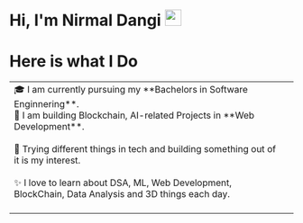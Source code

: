 # Hi, I'm Nirmal Dangi <img src="https://github.com/TheDudeThatCode/TheDudeThatCode/blob/master/Assets/Hi.gif" width="29px">

# Here is what I Do
<table>
  <tr>
    <td valign="center">
      🎓 I am currently pursuing my **Bachelors in Software Enginnering**. <be><br>
      🌱 I am building Blockchain, AI-related Projects in  **Web Development**.<br><br>
      🎯 Trying different things in tech and building something out of it is my interest.<br><br>
      ✨ I love to learn about DSA, ML, Web Development, BlockChain, Data Analysis and 3D things each day.<br><br>
<td >


    
  </tr>
  </table>
